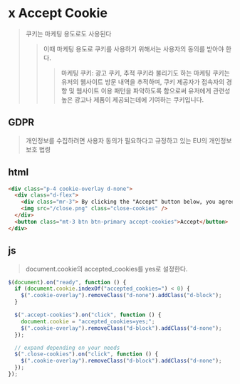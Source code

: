 # x Accept Cookie

> 쿠키는 마케팅 용도로도 사용된다
>
> > 이때 마케팅 용도로 쿠키를 사용하기 위해서는 사용자의 동의를 받아야 한다.
> >
> > > 마케팅 쿠키: 광고 쿠키, 추적 쿠키라 불리기도 하는 마케팅 쿠키는 유저의 웹사이트 방문 내역을 추적하며, 쿠키 제공자가 접속자의 경향 및 웹사이트 이용 패턴을 파악하도록 함으로써 유저에게 관련성 높은 광고나 제품이 제공되는데에 기여하는 쿠키입니다.

## GDPR

> 개인정보를 수집하려면 사용자 동의가 필요하다고 규정하고 있는 EU의 개인정보보호 법령

## html

```html
<div class="p-4 cookie-overlay d-none">
  <div class="d-flex">
    <div class="mr-3"> By clicking the "Accept" button below, you agree to our <%= link_to 'Cookie Policy', cookies_url, target: '_blank' %>. </div>
    <img src="/close.png" class="close-cookies" />
  </div>
  <button class="mt-3 btn btn-primary accept-cookies">Accept</button>
</div>
```

## js

> document.cookie의 accepted_cookies를 yes로 설정한다.

```js
$(document).on("ready", function () {
  if (document.cookie.indexOf("accepted_cookies=") < 0) {
    $(".cookie-overlay").removeClass("d-none").addClass("d-block");
  }

  $(".accept-cookies").on("click", function () {
    document.cookie = "accepted_cookies=yes;";
    $(".cookie-overlay").removeClass("d-block").addClass("d-none");
  });

  // expand depending on your needs
  $(".close-cookies").on("click", function () {
    $(".cookie-overlay").removeClass("d-block").addClass("d-none");
  });
});
```
